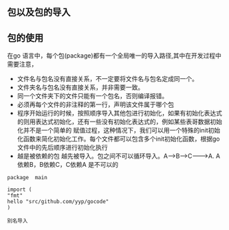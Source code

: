 ## 包以及包的导入

## 包的使用

在go 语言中，每个包(package)都有一个全局唯一的导入路径,其中在开发过程中需要注意，

- 文件名与包名没有直接关系，不一定要将文件名与包名定成同一个。
-  文件夹名与包名没有直接关系，并非需要一致。
-  同一个文件夹下的文件只能有一个包名，否则编译报错。
- 必须再每个文件的非注释的第一行，声明该文件属于哪个包
- 程序开始运行的时候，按照顺序导入其他包进行初始化，如果有初始化表达式的则用表达式初始化，还有一些没有初始化表达式的，例如某些表哥数据初始化并不是一个简单的 赋值过程，这种情况下，我们可以用一个特殊的init初始化函数来简化初始化工作。每个文件都可以包含多个init初始化函数，根据go文件中的先后顺序进行初始化执行
- 越是被依赖的包 越先被导入。包之间不可以循环导入。A-->B-->C--->A. A依赖B，B依赖C，C依赖A 是不可以的

```
package  main

import (
"fmt"
hello "src/github.com/yyp/gocode"
)

别名导入
```






